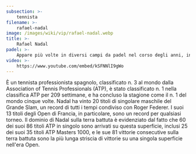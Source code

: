 ```yaml
---
subsection: >-
    tennista
filename: >-
    rafael-nadal
image: /images/wiki/vip/rafael-nadal.webp
title: >-
    Rafael Nadal
padel: >-
    Appare più volte in diversi campi da padel nel corso degli anni, inoltre ha installato tredici campi da padel nella sua Rafa Nadal Accademy nella sua Maiorca.
video: >-
    https://www.youtube.com/embed/kSFNNlI9gWo
---
```

È un tennista professionista spagnolo, classificato n. 3 al mondo dalla Association of Tennis Professionals (ATP), è stato classificato n. 1 nella classifica ATP per 209 settimane, e ha concluso la stagione come il n. 1 del mondo cinque volte. Nadal ha vinto 20 titoli di singolare maschile del Grande Slam, un record di tutti i tempi condiviso con Roger Federer. I suoi 13 titoli degli Open di Francia, in particolare, sono un record per qualsiasi torneo. Il dominio di Nadal sulla terra battuta è evidenziato dal fatto che 60 dei suoi 86 titoli ATP in singolo sono arrivati su questa superficie, inclusi 25 dei suoi 35 titoli ATP Masters 1000, e le sue 81 vittorie consecutive sulla terra battuta sono la più lunga striscia di vittorie su una singola superficie nell'era Open.